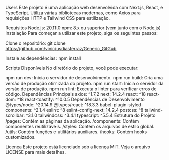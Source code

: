 Users
Este projeto é uma aplicação web desenvolvida com Next.js, React, e TypeScript. Utiliza várias bibliotecas modernas, como Axios para requisições HTTP e Tailwind CSS para estilização.

Requisitos
Node.js: 20.11.0
npm: 8.x ou superior (vem junto com o Node.js)
Instalação
Para começar a utilizar este projeto, siga os seguintes passos:

Clone o repositório:
git clone https://github.com/viniciusdiasferraz/Generic_GitGub

Instale as dependências:
npm install

Scripts Disponíveis
No diretório do projeto, você pode executar:

npm run dev: Inicia o servidor de desenvolvimento.
npm run build: Cria uma versão de produção otimizada do projeto.
npm run start: Inicia o servidor da versão de produção.
npm run lint: Executa o linter para verificar erros de código.
Dependências Principais
axios: ^1.7.2
next: 14.2.4
react: ^18
react-dom: ^18
react-toastify: ^10.0.5
Dependências de Desenvolvimento
@types/node: ^20.14.9
@types/react: ^18.3.3
babel-plugin-styled-components: ^2.1.4
eslint: ^8
eslint-config-next: 14.2.4
postcss: ^8
tailwind-scrollbar: ^3.1.0
tailwindcss: ^3.4.1
typescript: ^5.5.4
Estrutura do Projeto
/pages: Contém as páginas da aplicação.
/components: Contém componentes reutilizáveis.
/styles: Contém os arquivos de estilo global.
/utils: Contém funções e utilitários auxiliares.
/hooks: Contém hooks customizados.

Licença
Este projeto está licenciado sob a licença MIT. Veja o arquivo LICENSE para mais detalhes.
